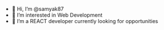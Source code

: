 - 👋 Hi, I’m @samyak87
- 👀 I’m interested in Web Development
- 🌱 I’m a REACT developer currently looking for opportunities


<!---
samyak87/samyak87 is a ✨ special ✨ repository because its `README.md` (this file) appears on your GitHub profile.
You can click the Preview link to take a look at your changes.
--->
